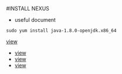 #INSTALL NEXUS
* useful document
```
sudo yum install java-1.8.0-openjdk.x86_64
```
[view](https://badassdatascience.com/2014/10/02/setting-up-nexus-on-ec2/)
* [view](https://wiki.cantara.no/display/sysadm/Nexus+Installation+Guide+-+Docker)
* [view](https://medium.com/@mike.reider/setup-a-sonatype-nexus-repository-with-docker-and-aws-ec2-66631507f1e4)
* [view](https://help.sonatype.com/repomanager2)